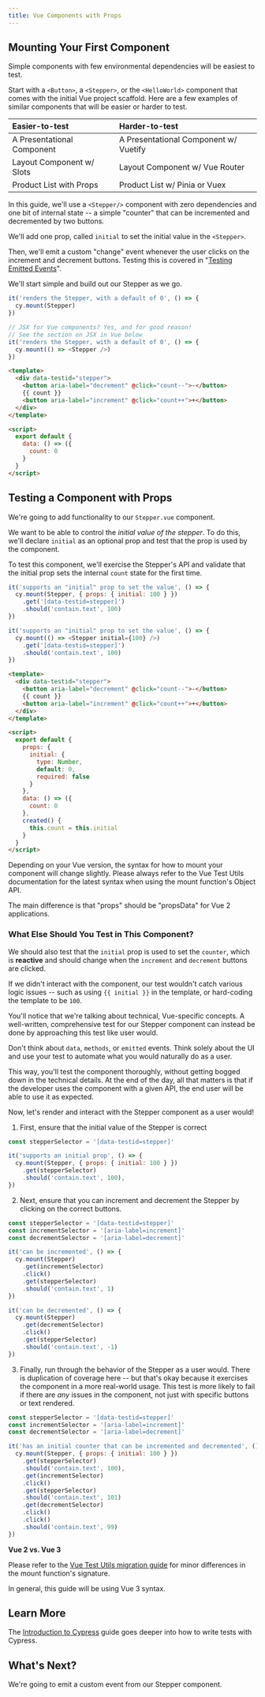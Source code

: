```yaml
---
title: Vue Components with Props
---
```


## Mounting Your First Component

Simple components with few environmental dependencies will be easiest to test.

Start with a `<Button>`, a `<Stepper>`, or the `<HelloWorld>` component that
comes with the initial Vue project scaffold. Here are a few examples of similar
components that will be easier or harder to test.

| Easier-to-test             | Harder-to-test                        |
| :------------------------- | :------------------------------------ |
| A Presentational Component | A Presentational Component w/ Vuetify |
| Layout Component w/ Slots  | Layout Component w/ Vue Router        |
| Product List with Props    | Product List w/ Pinia or Vuex         |

In this guide, we'll use a `<Stepper/>` component with zero dependencies and one
bit of internal state -- a simple "counter" that can be incremented and
decremented by two buttons.

We'll add one prop, called `initial` to set the initial value in the
`<Stepper>`.

Then, we'll emit a custom "change" event whenever the user clicks on the
increment and decrement buttons. Testing this is covered in
"[Testing Emitted Events]()".

We'll start simple and build out our Stepper as we go.

<code-group>
<code-block label="Stepper.cy.js" active>

```js
it('renders the Stepper, with a default of 0', () => {
  cy.mount(Stepper)
})
```

</code-block>
<code-block label="Stepper.cy.jsx (With JSX)" active>

```js
// JSX for Vue components? Yes, and for good reason!
// See the section on JSX in Vue below
it('renders the Stepper, with a default of 0', () => {
  cy.mount(() => <Stepper />)
})
```

</code-block>
<code-block label="Stepper.vue">

```html
<template>
  <div data-testid="stepper">
    <button aria-label="decrement" @click="count--">-</button>
    {{ count }}
    <button aria-label="increment" @click="count++">+</button>
  </div>
</template>

<script>
  export default {
    data: () => ({
      count: 0
    }
  }
</script>
```

</code-block>
</code-group>

## Testing a Component with Props

We're going to add functionality to our `Stepper.vue` component.

We want to be able to control the _initial value of the stepper_. To do this,
we'll declare `initial` as an optional prop and test that the prop is used by
the component.

To test this component, we'll exercise the Stepper's API and validate that the
initial prop sets the internal `count` state for the first time.

<code-group>
<code-block label="Stepper.cy.js" active>

```js
it('supports an "initial" prop to set the value', () => {
  cy.mount(Stepper, { props: { initial: 100 } })
    .get('[data-testid=stepper]')
    .should('contain.text', 100)
})
```

</code-block>
<code-block label="Stepper.cy.jsx (With JSX)" active>

```js
it('supports an "initial" prop to set the value', () => {
  cy.mount(() => <Stepper initial={100} />)
    .get('[data-testid=stepper]')
    .should('contain.text', 100)
})
```

</code-block>
<code-block label="Stepper.vue">

```html
<template>
  <div data-testid="stepper">
    <button aria-label="decrement" @click="count--">-</button>
    {{ count }}
    <button aria-label="increment" @click="count++">+</button>
  </div>
</template>

<script>
  export default {
    props: {
      initial: {
        type: Number,
        default: 0,
        required: false
      }
    },
    data: () => ({
      count: 0
    },
    created() {
      this.count = this.initial
    }
  }
</script>
```

</code-block>
</code-group>

<Alert type="info">

Depending on your Vue version, the syntax for how to mount your component will
change slightly. Please always refer to the Vue Test Utils documentation for the
latest syntax when using the mount function's Object API.

The main difference is that "props" should be "propsData" for Vue 2
applications.

</Alert>

### What Else Should You Test in This Component?

We should also test that the `initial` prop is used to set the `counter`, which
is **reactive** and should change when the `increment` and `decrement` buttons
are clicked.

If we didn't interact with the component, our test wouldn't catch various logic
issues -- such as using `{{ initial }}` in the template, or hard-coding the
template to be `100`.

<alert type="info">

You'll notice that we're talking about technical, Vue-specific concepts. A
well-written, comprehensive test for our Stepper component can instead be done
by approaching this test like user would.

Don't think about `data`, `methods`, or `emitted` events. Think solely about the
UI and use your test to automate what you would naturally do as a user.

This way, you'll test the component thoroughly, without getting bogged down in
the technical details. At the end of the day, all that matters is that if the
developer uses the component with a given API, the end user will be able to use
it as expected.

</alert>

Now, let's render and interact with the Stepper component as a user would!

1. First, ensure that the initial value of the Stepper is correct

<code-group>
<code-block label="Stepper.cy.js" active>

```js
const stepperSelector = '[data-testid=stepper]'

it('supports an initial prop', () => {
  cy.mount(Stepper, { props: { initial: 100 } })
    .get(stepperSelector)
    .should('contain.text', 100),
})
```

</code-block>
</code-group>

2. Next, ensure that you can increment and decrement the Stepper by clicking on
   the correct buttons.

<code-group>
<code-block label="Stepper.cy.js" active>

```js
const stepperSelector = '[data-testid=stepper]'
const incrementSelector = '[aria-label=increment]'
const decrementSelector = '[aria-label=decrement]'

it('can be incremented', () => {
  cy.mount(Stepper)
    .get(incrementSelector)
    .click()
    .get(stepperSelector)
    .should('contain.text', 1)
})

it('can be decremented', () => {
  cy.mount(Stepper)
    .get(decrementSelector)
    .click()
    .get(stepperSelector)
    .should('contain.text', -1)
})
```

</code-block>
</code-group>

3. Finally, run through the behavior of the Stepper as a user would. There is
   duplication of coverage here -- but that's okay because it exercises the
   component in a more real-world usage. This test is more likely to fail if
   there are _any_ issues in the component, not just with specific buttons or
   text rendered.

<code-group>
<code-block label="Stepper.cy.js" active>

```js
const stepperSelector = '[data-testid=stepper]'
const incrementSelector = '[aria-label=increment]'
const decrementSelector = '[aria-label=decrement]'

it('has an initial counter that can be incremented and decremented', () => {
  cy.mount(Stepper, { props: { initial: 100 } })
    .get(stepperSelector)
    .should('contain.text', 100),
    .get(incrementSelector)
    .click()
    .get(stepperSelector)
    .should('contain.text', 101)
    .get(decrementSelector)
    .click()
    .click()
    .should('contain.text', 99)
})
```

</code-block>
</code-group>

<Alert type="info">

**Vue 2 vs. Vue 3**

Please refer to the
[Vue Test Utils migration guide](https://test-utils.vuejs.org/migration/) for
minor differences in the mount function's signature.

In general, this guide will be using Vue 3 syntax.

</Alert>

## Learn More

The [Introduction to Cypress](/guides/core-concepts/introduction-to-cypress)
guide goes deeper into how to write tests with Cypress.

## What's Next?

We're going to emit a custom event from our Stepper component.

<NavGuide prev="/guides/getting-started/mounting-vue" next="/guides/getting-started/events-vue" />
